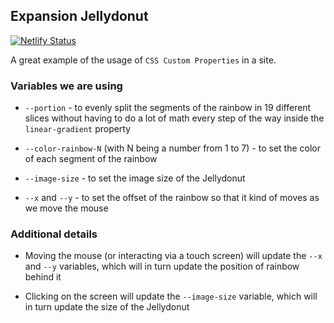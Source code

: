 ## Expansion Jellydonut

[![Netlify Status](https://api.netlify.com/api/v1/badges/834fb63d-8227-4077-b459-895812438dc0/deploy-status)](https://app.netlify.com/sites/rainbow-background-site/deploys)

A great example of the usage of `CSS Custom Properties` in a site.

### Variables we are using

- `--portion` - to evenly split the segments of the rainbow in 19 different slices without having to do a lot of math every step of the way inside the `linear-gradient` property

- `--color-rainbow-N` (with N being a number from 1 to 7) - to set the color of each segment of the rainbow

- `--image-size` - to set the image size of the Jellydonut

- `--x` and `--y` - to set the offset of the rainbow so that it kind of moves as we move the mouse

### Additional details

- Moving the mouse (or interacting via a touch screen) will update the `--x` and `--y` variables, which will in turn update the position of rainbow behind it

- Clicking on the screen will update the `--image-size` variable, which will in turn update the size of the Jellydonut